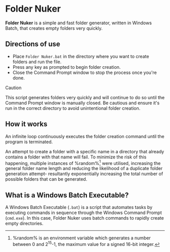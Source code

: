 # Folder Nuker
**Folder Nuker** is a simple and fast folder generator, written in Windows Batch, that creates empty folders very quickly.

## Directions of use
* Place `Folder Nuker.bat` in the directory where you want to create folders and run the file.
* Press any key as prompted to begin folder creation.
* Close the Command Prompt window to stop the process once you're done.

> [!CAUTION]
> This script generates folders very quickly and will continue to do so until the Command Prompt window is manually closed. Be cautious and ensure it's run in the correct directory to avoid unintentional folder creation.

## How it works
An infinite loop continuously executes the folder creation command until the program is terminated.

An attempt to create a folder with a specific name in a directory that already contains a folder with that name will fail. To minimize the risk of this happening, multiple instances of %random%[^1] were utilised, increasing the general folder name length and reducing the likelihood of a duplicate folder generation attempt- resultantly exponentially increasing the total number of possible folders that can be generated.

## What is a Windows Batch Executable?
A Windows Batch Executable (`.bat`) is a script that automates tasks by executing commands in sequence through the Windows Command Prompt (`cmd.exe`). In this case, Folder Nuker uses batch commands to rapidly create empty directories.

[^1]: %random% is an environment variable which generates a number between 0 and 2<sup>15</sup>-1, the maximum value for a signed 16-bit integer.
